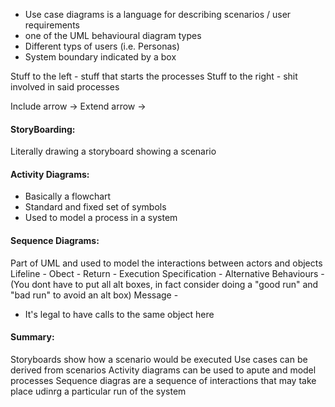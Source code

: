 - Use case diagrams is a language for describing scenarios / user requirements
- one of the UML behavioural diagram types
- Different typs of users (i.e. Personas)
- System boundary indicated by a box

Stuff to the left - stuff that starts the processes
Stuff to the right - shit involved in said processes

Include arrow -> 
Extend arrow ->

#### StoryBoarding:
Literally drawing a storyboard showing a scenario

#### Activity Diagrams:
- Basically a flowchart
- Standard and fixed set of symbols
- Used to model a process in a system

#### Sequence Diagrams:
Part of UML and used to model the interactions between actors and objects
Lifeline - 
Obect -
Return -
Execution Specification -
Alternative Behaviours - (You dont have to put all alt boxes, in fact consider doing a "good run" and "bad run" to avoid an alt box)
Message -
- It's legal to have calls to the same object here

#### Summary:
Storyboards show how a scenario would be executed
Use cases can be derived from scenarios
Activity diagrams can be used to apute and model processes
Sequence diagras are a sequence of interactions that may take place udinrg a particular run of the system

